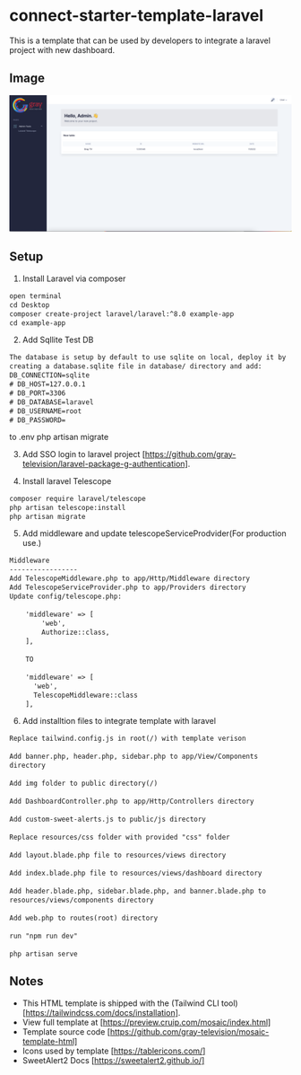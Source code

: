 # connect-starter-template-laravel

This is a template that can be used by developers to integrate a laravel project with new dashboard.

## Image
![Alt text](/mosaic/img/template.png?raw=true)


## Setup

1. Install Laravel via composer
```
open terminal 
cd Desktop
composer create-project laravel/laravel:^8.0 example-app
cd example-app

```

2. Add Sqllite Test DB
```
The database is setup by default to use sqlite on local, deploy it by creating a database.sqlite file in database/ directory and add:
DB_CONNECTION=sqlite
# DB_HOST=127.0.0.1
# DB_PORT=3306
# DB_DATABASE=laravel
# DB_USERNAME=root
# DB_PASSWORD=
```
to .env
php artisan migrate

3. Add SSO login to laravel project
[https://github.com/gray-television/laravel-package-g-authentication].

4. Install laravel Telescope
```
composer require laravel/telescope
php artisan telescope:install
php artisan migrate

```

5. Add middleware and update telescopeServiceProdvider(For production use.)
```
Middleware
-----------------
Add TelescopeMiddleware.php to app/Http/Middleware directory
Add TelescopeServiceProvider.php to app/Providers directory
Update config/telescope.php:

    'middleware' => [
        'web',
        Authorize::class,
    ],
    
    TO
    
    'middleware' => [
      'web',
      TelescopeMiddleware::class
    ],
```

6. Add installtion files to integrate template with laravel

```
Replace tailwind.config.js in root(/) with template verison

Add banner.php, header.php, sidebar.php to app/View/Components directory

Add img folder to public directory(/)

Add DashboardController.php to app/Http/Controllers directory

Add custom-sweet-alerts.js to public/js directory 

Replace resources/css folder with provided "css" folder

Add layout.blade.php file to resources/views directory

Add index.blade.php file to resources/views/dashboard directory

Add header.blade.php, sidebar.blade.php, and banner.blade.php to resources/views/components directory

Add web.php to routes(root) directory

run "npm run dev"

php artisan serve
```
## Notes
* This HTML template is shipped with the (Tailwind CLI tool)[https://tailwindcss.com/docs/installation].
* View full template at [https://preview.cruip.com/mosaic/index.html]
* Template source code [https://github.com/gray-television/mosaic-template-html]
* Icons used by template [https://tablericons.com/]
* SweetAlert2 Docs [https://sweetalert2.github.io/]
